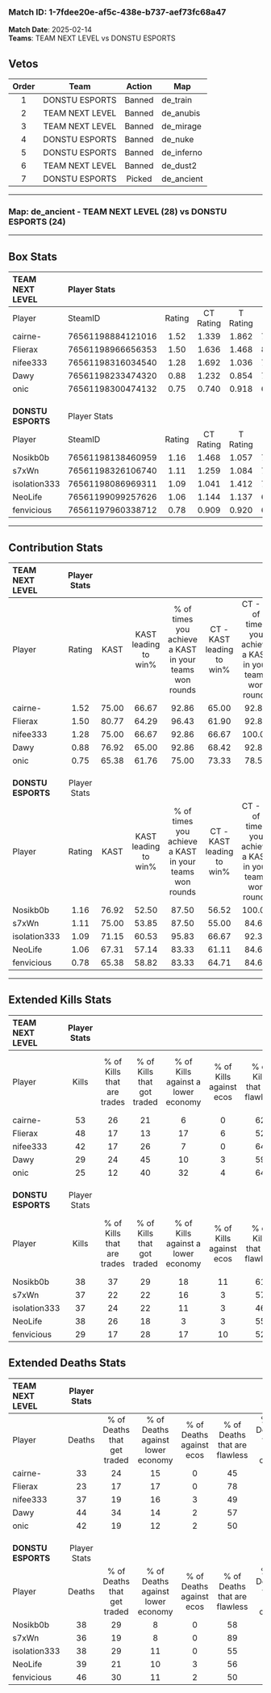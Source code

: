 ### Match ID: 1-7fdee20e-af5c-438e-b737-aef73fc68a47  
**Match Date**: 2025-02-14  
**Teams**: TEAM NEXT LEVEL vs DONSTU ESPORTS  

## Vetos  

| Order | Team | Action | Map |
| :---: | :--: | :----: | --- |
| 1 | DONSTU ESPORTS | Banned | de_train |
| 2 | TEAM NEXT LEVEL | Banned | de_anubis |
| 3 | TEAM NEXT LEVEL | Banned | de_mirage |
| 4 | DONSTU ESPORTS | Banned | de_nuke |
| 5 | DONSTU ESPORTS | Banned | de_inferno |
| 6 | TEAM NEXT LEVEL | Banned | de_dust2 |
| 7 | DONSTU ESPORTS | Picked | de_ancient |

---  

### **Map**: de_ancient - TEAM NEXT LEVEL (28) vs DONSTU ESPORTS (24)  
---  

## Box Stats  

| **TEAM NEXT LEVEL** | Player Stats      |        |           |          |       |       |       |         |        |      |     |
| :- | :- | :-: | :-: | :-: | :-: | :-: | :-: | :-: | :-: | :-: | :-: |
| Player              | SteamID           | Rating | CT Rating | T Rating | KAST  |  ADR  | Kills | Assists | Deaths | K/D  | HS% |
| cairne-             | 76561198884121016 |  1.52  |   1.339   |  1.862   | 75.00 | 109.5 |  53   |    8    |   33   | 1.61 | 49  |
| Flierax             | 76561198966656353 |  1.50  |   1.636   |  1.468   | 80.77 | 83.3  |  48   |    9    |   23   | 2.09 | 27  |
| nifee333            | 76561198316034540 |  1.28  |   1.692   |  1.036   | 75.00 | 97.1  |  42   |   21    |   37   | 1.14 | 57  |
| Dawy                | 76561198233474320 |  0.88  |   1.232   |  0.854   | 76.92 | 62.3  |  29   |   14    |   44   | 0.66 | 58  |
| onic                | 76561198300474132 |  0.75  |   0.740   |  0.918   | 65.38 | 61.5  |  25   |   15    |   42   | 0.60 | 52  |
|                     |                   |        |           |          |       |       |       |         |        |      |     |
|                     |                   |        |           |          |       |       |       |         |        |      |     |
|                     |                   |        |           |          |       |       |       |         |        |      |     |
| **DONSTU ESPORTS**  | Player Stats      |        |           |          |       |       |       |         |        |      |     |
| Player              | SteamID           | Rating | CT Rating | T Rating | KAST  |  ADR  | Kills | Assists | Deaths | K/D  | HS% |
| Nosikb0b            | 76561198138460959 |  1.16  |   1.468   |  1.057   | 76.92 | 81.9  |  38   |   15    |   38   | 1.00 | 34  |
| s7xWn               | 76561198326106740 |  1.11  |   1.259   |  1.084   | 75.00 | 76.1  |  37   |    6    |   36   | 1.03 | 21  |
| isolation333        | 76561198086969311 |  1.09  |   1.041   |  1.412   | 71.15 | 78.7  |  37   |   17    |   38   | 0.97 | 56  |
| NeoLife             | 76561199099257626 |  1.06  |   1.144   |  1.137   | 67.31 | 79.0  |  38   |   11    |   39   | 0.97 | 50  |
| fenvicious          | 76561197960338712 |  0.78  |   0.909   |  0.920   | 65.38 | 63.8  |  29   |   14    |   46   | 0.63 | 51  |
---  

## Contribution Stats  

| **TEAM NEXT LEVEL** | Player Stats |       |                      |                                                        |                           |                                                             |                          |                                                            |
| :- | :-: | :-: | :-: | :-: | :-: | :-: | :-: | :-: |
| Player              |    Rating    | KAST  | KAST leading to win% | % of times you achieve a KAST in your teams won rounds | CT - KAST leading to win% | CT - % of times you achieve a KAST in your teams won rounds | T - KAST leading to win% | T - % of times you achieve a KAST in your teams won rounds |
| cairne-             |     1.52     | 75.00 |        66.67         |                         92.86                          |           65.00           |                            92.86                            |          68.42           |                           92.86                            |
| Flierax             |     1.50     | 80.77 |        64.29         |                         96.43                          |           61.90           |                            92.86                            |          66.67           |                           100.00                           |
| nifee333            |     1.28     | 75.00 |        66.67         |                         92.86                          |           66.67           |                           100.00                            |          66.67           |                           85.71                            |
| Dawy                |     0.88     | 76.92 |        65.00         |                         92.86                          |           68.42           |                            92.86                            |          61.90           |                           92.86                            |
| onic                |     0.75     | 65.38 |        61.76         |                         75.00                          |           73.33           |                            78.57                            |          52.63           |                           71.43                            |
|                     |              |       |                      |                                                        |                           |                                                             |                          |                                                            |
|                     |              |       |                      |                                                        |                           |                                                             |                          |                                                            |
|                     |              |       |                      |                                                        |                           |                                                             |                          |                                                            |
| **DONSTU ESPORTS**  | Player Stats |       |                      |                                                        |                           |                                                             |                          |                                                            |
| Player              |    Rating    | KAST  | KAST leading to win% | % of times you achieve a KAST in your teams won rounds | CT - KAST leading to win% | CT - % of times you achieve a KAST in your teams won rounds | T - KAST leading to win% | T - % of times you achieve a KAST in your teams won rounds |
| Nosikb0b            |     1.16     | 76.92 |        52.50         |                         87.50                          |           56.52           |                           100.00                            |          47.06           |                           72.73                            |
| s7xWn               |     1.11     | 75.00 |        53.85         |                         87.50                          |           55.00           |                            84.62                            |          52.63           |                           90.91                            |
| isolation333        |     1.09     | 71.15 |        60.53         |                         95.83                          |           66.67           |                            92.31                            |          55.00           |                           100.00                           |
| NeoLife             |     1.06     | 67.31 |        57.14         |                         83.33                          |           61.11           |                            84.62                            |          52.94           |                           81.82                            |
| fenvicious          |     0.78     | 65.38 |        58.82         |                         83.33                          |           64.71           |                            84.62                            |          52.94           |                           81.82                            |
---  

## Extended Kills Stats  

| **TEAM NEXT LEVEL** | Player Stats |                            |                            |                                    |                         |                              |                                 |                                       |                    |           |
| :- | :-: | :-: | :-: | :-: | :-: | :-: | :-: | :-: | :-: | :-: |
| Player              |    Kills     | % of Kills that are trades | % of Kills that got traded | % of Kills against a lower economy | % of Kills against ecos | % of Kills that are flawless | % of Kills that are close duels | % of Kills that are assisted by flash | Pistol Round Kills | AWP Kills |
| cairne-             |      53      |             26             |             21             |                 6                  |            0            |              62              |                4                |                   4                   |         0          |     3     |
| Flierax             |      48      |             17             |             13             |                 17                 |            6            |              52              |               13                |                   0                   |         2          |    28     |
| nifee333            |      42      |             17             |             26             |                 7                  |            0            |              64              |                0                |                   5                   |         1          |     2     |
| Dawy                |      29      |             24             |             45             |                 10                 |            3            |              59              |                3                |                   7                   |         1          |     0     |
| onic                |      25      |             12             |             40             |                 32                 |            4            |              64              |                8                |                  12                   |         0          |     0     |
|                     |              |                            |                            |                                    |                         |                              |                                 |                                       |                    |           |
|                     |              |                            |                            |                                    |                         |                              |                                 |                                       |                    |           |
|                     |              |                            |                            |                                    |                         |                              |                                 |                                       |                    |           |
| **DONSTU ESPORTS**  | Player Stats |                            |                            |                                    |                         |                              |                                 |                                       |                    |           |
| Player              |    Kills     | % of Kills that are trades | % of Kills that got traded | % of Kills against a lower economy | % of Kills against ecos | % of Kills that are flawless | % of Kills that are close duels | % of Kills that are assisted by flash | Pistol Round Kills | AWP Kills |
| Nosikb0b            |      38      |             37             |             29             |                 18                 |           11            |              61              |                5                |                   3                   |         3          |     0     |
| s7xWn               |      37      |             22             |             22             |                 16                 |            3            |              57              |               14                |                   3                   |         1          |    23     |
| isolation333        |      37      |             24             |             22             |                 11                 |            3            |              46              |               14                |                   3                   |         4          |     1     |
| NeoLife             |      38      |             26             |             18             |                 3                  |            3            |              55              |                8                |                  21                   |         0          |     0     |
| fenvicious          |      29      |             17             |             28             |                 17                 |           10            |              52              |                7                |                   7                   |         1          |     0     |
## Extended Deaths Stats  

| **TEAM NEXT LEVEL** | Player Stats |                             |                                   |                          |                               |                            |                           |               |
| :- | :-: | :-: | :-: | :-: | :-: | :-: | :-: | :-: |
| Player              |    Deaths    | % of Deaths that get traded | % of Deaths against lower economy | % of Deaths against ecos | % of Deaths that are flawless | % of Deaths that are close | % of Deaths while blinded | Deaths to AWP |
| cairne-             |      33      |             24              |                15                 |            0             |              45               |             18             |            18             |       5       |
| Flierax             |      23      |             17              |                17                 |            0             |              78               |             9              |             9             |       4       |
| nifee333            |      37      |             19              |                16                 |            3             |              49               |             14             |             3             |       4       |
| Dawy                |      44      |             34              |                14                 |            2             |              57               |             7              |             9             |       5       |
| onic                |      42      |             19              |                12                 |            2             |              50               |             2              |             0             |       6       |
|                     |              |                             |                                   |                          |                               |                            |                           |               |
|                     |              |                             |                                   |                          |                               |                            |                           |               |
|                     |              |                             |                                   |                          |                               |                            |                           |               |
| **DONSTU ESPORTS**  | Player Stats |                             |                                   |                          |                               |                            |                           |               |
| Player              |    Deaths    | % of Deaths that get traded | % of Deaths against lower economy | % of Deaths against ecos | % of Deaths that are flawless | % of Deaths that are close | % of Deaths while blinded | Deaths to AWP |
| Nosikb0b            |      38      |             29              |                 8                 |            0             |              58               |             8              |            11             |       5       |
| s7xWn               |      36      |             19              |                 8                 |            0             |              89               |             0              |             0             |       9       |
| isolation333        |      38      |             29              |                11                 |            0             |              55               |             3              |             3             |       7       |
| NeoLife             |      39      |             21              |                10                 |            3             |              56               |             8              |             8             |       4       |
| fenvicious          |      46      |             30              |                11                 |            2             |              50               |             9              |             2             |       8       |
